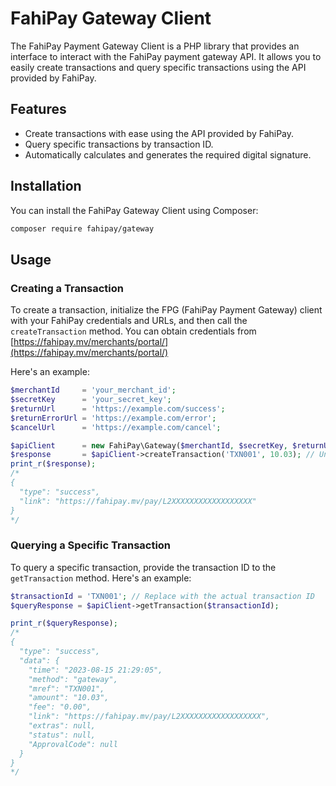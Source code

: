 # FahiPay Gateway Client

The FahiPay Payment Gateway Client is a PHP library that provides an interface to interact with the FahiPay payment gateway API. It allows you to easily create transactions and query specific transactions using the API provided by FahiPay.

## Features

- Create transactions with ease using the API provided by FahiPay.
- Query specific transactions by transaction ID.
- Automatically calculates and generates the required digital signature.

## Installation

You can install the FahiPay Gateway Client using Composer:

```sh
composer require fahipay/gateway
```
## Usage

### Creating a Transaction

To create a transaction, initialize the FPG (FahiPay Payment Gateway) client with your FahiPay credentials and URLs, and then call the `createTransaction` method. You can obtain credentials from [https://fahipay.mv/merchants/portal/](https://fahipay.mv/merchants/portal/)

Here's an example:

```php
$merchantId     = 'your_merchant_id';
$secretKey      = 'your_secret_key';
$returnUrl      = 'https://example.com/success';
$returnErrorUrl = 'https://example.com/error';
$cancelUrl      = 'https://example.com/cancel';

$apiClient      = new FahiPay\Gateway($merchantId, $secretKey, $returnUrl, $returnErrorUrl, $cancelUrl);
$response       = $apiClient->createTransaction('TXN001', 10.03); // Unique transaction id, Amount in MVR (2dp)
print_r($response);
/*
{
  "type": "success",
  "link": "https://fahipay.mv/pay/L2XXXXXXXXXXXXXXXXXX"
}
*/

```
### Querying a Specific Transaction
To query a specific transaction, provide the transaction ID to the `getTransaction` method. Here's an example:

```php
$transactionId = 'TXN001'; // Replace with the actual transaction ID
$queryResponse = $apiClient->getTransaction($transactionId);

print_r($queryResponse);
/*
{
  "type": "success",
  "data": {
    "time": "2023-08-15 21:29:05",
    "method": "gateway",
    "mref": "TXN001",
    "amount": "10.03",
    "fee": "0.00",
    "link": "https://fahipay.mv/pay/L2XXXXXXXXXXXXXXXXXX",
    "extras": null,
    "status": null,
    "ApprovalCode": null
  }
}
*/
```
